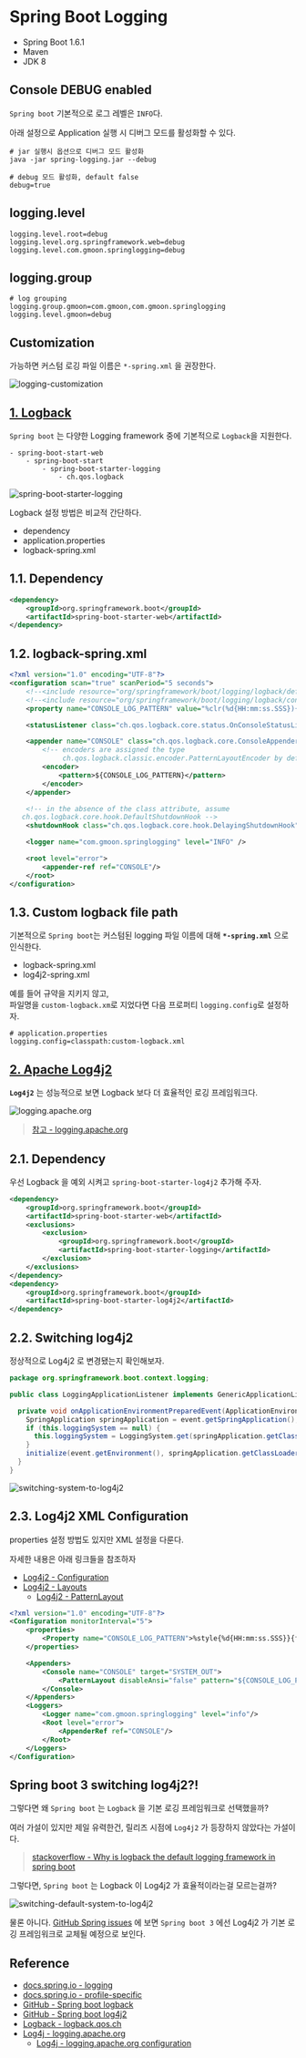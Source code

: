 # Spring Boot Logging

- Spring Boot 1.6.1
- Maven
- JDK 8

## Console DEBUG enabled

`Spring boot` 기본적으로 로그 레벨은 `INFO`다. 

아래 설정으로 Application 실행 시 디버그 모드를 활성화할 수 있다.

```text
# jar 실행시 옵션으로 디버그 모드 활성화
java -jar spring-logging.jar --debug
```

```properties
# debug 모드 활성화, default false 
debug=true
```

## logging.level

```properties
logging.level.root=debug
logging.level.org.springframework.web=debug
logging.level.com.gmoon.springlogging=debug
```

## logging.group

```text
# log grouping
logging.group.gmoon=com.gmoon,com.gmoon.springlogging
logging.level.gmoon=debug
```

## Customization

가능하면 커스텀 로깅 파일 이름은  `*-spring.xml` 을 권장한다.

![logging-customization](img/logging-customization.png)

## [1. Logback](http://logback.qos.ch/manual/configuration.html)

`Spring boot` 는 다양한 Logging framework 중에 기본적으로 `Logback`을 지원한다.

```text
- spring-boot-start-web
    - spring-boot-start
        - spring-boot-starter-logging
            - ch.qos.logback
```

![spring-boot-starter-logging](img/spring-boot-starter-logging.png)

Logback 설정 방법은 비교적 간단하다.

- dependency
- application.properties
- logback-spring.xml

## 1.1. Dependency

```xml
<dependency>
    <groupId>org.springframework.boot</groupId>
    <artifactId>spring-boot-starter-web</artifactId>
</dependency>
```

## 1.2. logback-spring.xml

```xml
<?xml version="1.0" encoding="UTF-8"?>
<configuration scan="true" scanPeriod="5 seconds">
    <!--<include resource="org/springframework/boot/logging/logback/defaults.xml" />-->
    <!--<include resource="org/springframework/boot/logging/logback/console-appender.xml" />-->
    <property name="CONSOLE_LOG_PATTERN" value="%clr(%d{HH:mm:ss.SSS}){faint} %clr(%5p) %clr([%thread]){magenta} %clr(%-35.40logger{39}){cyan} %clr(:){red} %m%n%wEx"/>

    <statusListener class="ch.qos.logback.core.status.OnConsoleStatusListener"/>

    <appender name="CONSOLE" class="ch.qos.logback.core.ConsoleAppender">
        <!-- encoders are assigned the type
             ch.qos.logback.classic.encoder.PatternLayoutEncoder by default -->
        <encoder>
            <pattern>${CONSOLE_LOG_PATTERN}</pattern>
        </encoder>
    </appender>

    <!-- in the absence of the class attribute, assume
   ch.qos.logback.core.hook.DefaultShutdownHook -->
    <shutdownHook class="ch.qos.logback.core.hook.DelayingShutdownHook"/>

    <logger name="com.gmoon.springlogging" level="INFO" />

    <root level="error">
        <appender-ref ref="CONSOLE"/>
    </root>
</configuration>
```

## 1.3. Custom logback file path

기본적으로 `Spring boot`는 커스텀된 logging 파일 이름에 대해 **`*-spring.xml`** 으로 인식한다.

- logback-spring.xml
- log4j2-spring.xml

예를 들어 규약을 지키지 않고,  <br/>
파일명을 `custom-logback.xm`로 지었다면 다음 프로퍼티 `logging.config`로 설정하자.

```properties
# application.properties
logging.config=classpath:custom-logback.xml
```

## [2. Apache Log4j2](https://logging.apache.org/log4j/2.x/)

**`Log4j2`** 는 성능적으로 보면 Logback 보다 더 효율적인 로깅 프레임워크다.

![logging.apache.org](img/async-throughput-comparison.png)

> [참고 - logging.apache.org](https://logging.apache.org/log4j/log4j-2.12.1/performance.html)

## 2.1. Dependency

우선 Logback 을 예외 시켜고 `spring-boot-starter-log4j2` 추가해 주자.

```xml
<dependency>
    <groupId>org.springframework.boot</groupId>
    <artifactId>spring-boot-starter-web</artifactId>
    <exclusions>
        <exclusion>
            <groupId>org.springframework.boot</groupId>
            <artifactId>spring-boot-starter-logging</artifactId>
        </exclusion>
    </exclusions>
</dependency>
<dependency>
    <groupId>org.springframework.boot</groupId>
    <artifactId>spring-boot-starter-log4j2</artifactId>
</dependency>
```

## 2.2. Switching log4j2

정상적으로 Log4j2 로 변경됐는지 확인해보자. 

```java
package org.springframework.boot.context.logging;

public class LoggingApplicationListener implements GenericApplicationListener {

  private void onApplicationEnvironmentPreparedEvent(ApplicationEnvironmentPreparedEvent event) {
    SpringApplication springApplication = event.getSpringApplication();
    if (this.loggingSystem == null) {
      this.loggingSystem = LoggingSystem.get(springApplication.getClassLoader());
    }
    initialize(event.getEnvironment(), springApplication.getClassLoader());
  }
}
```

![switching-system-to-log4j2](img/logging-application-listener.png)

## 2.3. Log4j2 XML Configuration

properties 설정 방법도 있지만 XML 설정을 다룬다.

자세한 내용은 아래 링크들을 참조하자

- [Log4j2 - Configuration](http://home.apache.org/~rpopma/log4j/2.6/manual/configuration.html#XML)
- [Log4j2 - Layouts](https://logging.apache.org/log4j/2.x/manual/layouts.html)
  - [Log4j2 - PatternLayout](https://logging.apache.org/log4j/2.x/manual/layouts.html#PatternLayout)

```xml
<?xml version="1.0" encoding="UTF-8"?>
<Configuration monitorInterval="5">
    <properties>
        <Property name="CONSOLE_LOG_PATTERN">%style{%d{HH:mm:ss.SSS}}{faint} %highlight{[%-5p]}{FATAL=red blink, ERROR=red, WARN=yellow bold, INFO=black bold, DEBUG=green bold, TRACE=faint} %c{length=30}.%M{-20}() %style{[%t]}{blue} %style{:}{red} %m%n</Property>
    </properties>

    <Appenders>
        <Console name="CONSOLE" target="SYSTEM_OUT">
            <PatternLayout disableAnsi="false" pattern="${CONSOLE_LOG_PATTERN}" />
        </Console>
    </Appenders>
    <Loggers>
        <Logger name="com.gmoon.springlogging" level="info"/>
        <Root level="error">
            <AppenderRef ref="CONSOLE"/>
        </Root>
    </Loggers>
</Configuration>
```

## Spring boot 3 switching log4j2?!

그렇다면 왜 `Spring boot` 는 `Logback` 을 기본 로깅 프레임워크로 선택했을까?

여러 가설이 있지만 제일 유력한건, 릴리즈 시점에 `Log4j2` 가 등장하지 않았다는 가설이다.

> [stackoverflow - Why is logback the default logging framework in spring boot](https://stackoverflow.com/questions/55684592/why-is-logback-the-default-logging-framework-in-spring-boot)

그렇다면, `Spring boot` 는 Logback 이 Log4j2 가 효율적이라는걸 모르는걸까? 

![switching-default-system-to-log4j2](img/github-spring-issued-switching-default-system-to-log4j2.png)

물론 아니다. [GitHub Spring issues](https://github.com/spring-projects/spring-boot/issues/22149) 에 보면 
`Spring boot 3` 에선 Log4j2 가 기본 로깅 프레임워크로 교체될 예정으로 보인다.

## Reference

- [docs.spring.io - logging](https://docs.spring.io/spring-boot/docs/current/reference/html/features.html#features.logging)
- [docs.spring.io - profile-specific](https://docs.spring.io/spring-boot/docs/current/reference/html/features.html#features.external-config.files.profile-specific)
- [GitHub - Spring boot logback](https://github.com/spring-projects/spring-boot/blob/v2.6.1/spring-boot-project/spring-boot/src/main/resources/org/springframework/boot/logging/logback/defaults.xml)
- [GitHub - Spring boot log4j2](https://github.com/spring-projects/spring-boot/blob/v2.6.1/spring-boot-project/spring-boot/src/main/resources/org/springframework/boot/logging/log4j2/log4j2.xml)
- [Logback - logback.qos.ch](http://logback.qos.ch/manual/configuration.html)
- [Log4j - logging.apache.org](https://logging.apache.org/log4j/2.x/)
  - [Log4j - logging.apache.org configuration](http://home.apache.org/~rpopma/log4j/2.6/manual/configuration.html#XML)
